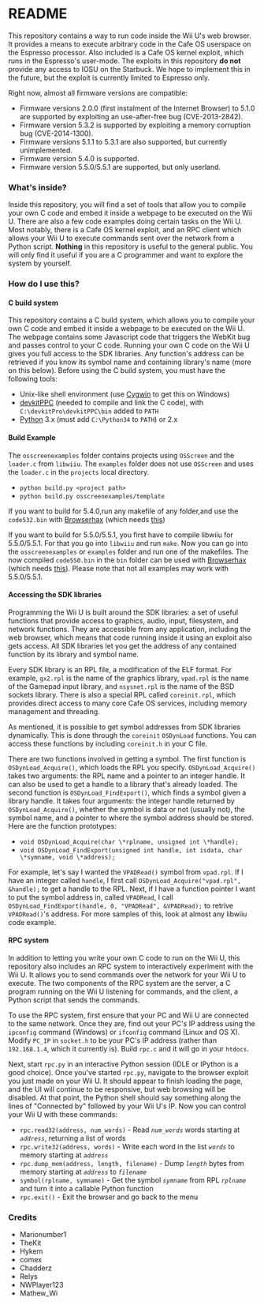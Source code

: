 # README #

This repository contains a way to run code inside the Wii U's web browser. It provides a means to execute arbitrary code in the Cafe OS userspace on the Espresso processor. Also included is a Cafe OS kernel exploit, which runs in the Espresso's user-mode. The exploits in this repository **do not** provide any access to IOSU on the Starbuck. We hope to implement this in the future, but the exploit is currently limited to Espresso only.

Right now, almost all firmware versions are compatible:
* Firmware versions 2.0.0 (first instalment of the Internet Browser) to 5.1.0 are supported by exploiting an use-after-free bug (CVE-2013-2842).
* Firmware version 5.3.2 is supported by exploiting a memory corruption bug (CVE-2014-1300).
* Firmware versions 5.1.1 to 5.3.1 are also supported, but currently unimplemented.
* Firmware version 5.4.0 is supported.
* Firmware version 5.5.0/5.5.1 are supported, but only userland.

### What's inside? ###

Inside this repository, you will find a set of tools that allow you to compile your own C code and embed it inside a webpage to be executed on the Wii U. There are also a few code examples doing certain tasks on the Wii U. Most notably, there is a Cafe OS kernel exploit, and an RPC client which allows your Wii U to execute commands sent over the network from a Python script. **Nothing** in this repository is useful to the general public. You will only find it useful if you are a C programmer and want to explore the system by yourself.

### How do I use this? ###

#### C build system ####

This repository contains a C build system, which allows you to compile your own C code and embed it inside a webpage to be executed on the Wii U. The webpage contains some Javascript code that triggers the WebKit bug and passes control to your C code. Running your own C code on the Wii U gives you full access to the SDK libraries. Any function's address can be retrieved if you know its symbol name and containing library's name (more on this below). Before using the C build system, you must have the following tools:

* Unix-like shell environment (use [Cygwin](https://cygwin.com/install.html) to get this on Windows)
* [devkitPPC](http://sourceforge.net/projects/devkitpro/) (needed to compile and link the C code), with `C:\devkitPro\devkitPPC\bin` added to `PATH`
* [Python](https://www.python.org/downloads/) 3.x (must add `C:\Python34` to `PATH`) or 2.x

#### Build Example ####
The `osscreenexamples` folder contains projects using `OSScreen` and the `loader.c` from `libwiiu`. The `examples` folder does not use `OSScreen` and uses the `loader.c` in the `projects` local directory.
* `python build.py <project path>`
* `python build.py osscreenexamples/template`

If you want to build for 5.4.0,run any makefile of any folder,and use the `code532.bin` with [Browserhax](https://github.com/yellows8/wiiu_browserhax_fright) (which needs [this](https://github.com/yellows8/wiiuhaxx_common))

If you want to build for 5.5.0/5.5.1, you first have to compile libwiiu for 5.5.0/5.5.1. For that you go into `libwiiu` and run `make`.
Now you can go into the `osscreenexamples` or `examples` folder and run one of the makefiles. The now compiled `code550.bin` in the `bin` folder can be used with [Browserhax](https://github.com/yellows8/wiiu_browserhax_fright) (which needs [this](https://github.com/yellows8/wiiuhaxx_common)). Please note that not all examples may work with 5.5.0/5.5.1.

#### Accessing the SDK libraries ####

Programming the Wii U is built around the SDK libraries: a set of useful functions that provide access to graphics, audio, input, filesystem, and network functions. They are accessible from any application, including the web browser, which means that code running inside it using an exploit also gets access. All SDK libraries let you get the address of any contained function by its library and symbol name.

Every SDK library is an RPL file, a modification of the ELF format. For example, `gx2.rpl` is the name of the graphics library, `vpad.rpl` is the name of the Gamepad input library, and `nsysnet.rpl` is the name of the BSD sockets library. There is also a special RPL called `coreinit.rpl`, which provides direct access to many core Cafe OS services, including memory management and threading.

As mentioned, it is possible to get symbol addresses from SDK libraries dynamically. This is done through the `coreinit` `OSDynLoad` functions. You can access these functions by including `coreinit.h` in your C file.

There are two functions involved in getting a symbol. The first function is `OSDynLoad_Acquire()`, which loads the RPL you specify. `OSDynLoad_Acquire()` takes two arguments: the RPL name and a pointer to an integer handle. It can also be used to get a handle to a library that's already loaded. The second function is `OSDynLoad_FindExport()`, which finds a symbol given a library handle. It takes four arguments: the integer handle returned by `OSDynLoad_Acquire()`, whether the symbol is data or not (usually not), the symbol name, and a pointer to where the symbol address should be stored. Here are the function prototypes:

* `void OSDynLoad_Acquire(char \*rplname, unsigned int \*handle);`
* `void OSDynLoad_FindExport(unsigned int handle, int isdata, char \*symname, void \*address);`

For example, let's say I wanted the `VPADRead()` symbol from `vpad.rpl`. If I have an integer called `handle`, I first call `OSDynLoad_Acquire("vpad.rpl", &handle);` to get a handle to the RPL. Next, if I have a function pointer I want to put the symbol address in, called `VPADRead`, I call `OSDynLoad_FindExport(handle, 0, "VPADRead", &VPADRead);` to retrive `VPADRead()`'s address. For more samples of this, look at almost any libwiiu code example.

#### RPC system ####

In addition to letting you write your own C code to run on the Wii U, this repository also includes an RPC system to interactively experiment with the Wii U. It allows you to send commands over the network for your Wii U to execute. The two components of the RPC system are the server, a C program running on the Wii U listening for commands, and the client, a Python script that sends the commands.

To use the RPC system, first ensure that your PC and Wii U are connected to the same network. Once they are, find out your PC's IP address using the `ipconfig` command (Windows) or `ifconfig` command (Linux and OS X). Modify `PC_IP` in `socket.h` to be your PC's IP address (rather than `192.168.1.4`, which it currently is). Build `rpc.c` and it will go in your `htdocs`.

Next, start `rpc.py` in an interactive Python session (IDLE or IPython is a good choice). Once you've started `rpc.py`, navigate to the browser exploit you just made on your Wii U. It should appear to finish loading the page, and the UI will continue to be responsive, but web browsing will be disabled. At that point, the Python shell should say something along the lines of "Connected by" followed by your Wii U's IP. Now you can control your Wii U with these commands:

* `rpc.read32(address, num_words)` - Read *`num_words`* words starting at *`address`*, returning a list of words
* `rpc.write32(address, words)` - Write each word in the list *`words`* to memory starting at *`address`*
* `rpc.dump_mem(address, length, filename)` - Dump *`length`* bytes from memory starting at *`address`* to *`filename`*
* `symbol(rplname, symname)` - Get the symbol *`symname`* from RPL *`rplname`* and turn it into a callable Python function
* `rpc.exit()` - Exit the browser and go back to the menu

### Credits ###

* Marionumber1
* TheKit
* Hykem
* comex
* Chadderz
* Relys
* NWPlayer123
* Mathew_Wi
